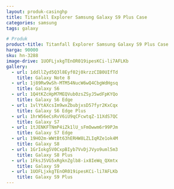 ```yaml
---
layout: produk-casinghp
title: Titanfall Explorer Samsung Galaxy S9 Plus Case
categories: samsung
tags: galaxy

# Produk
product-title: Titanfall Explorer Samsung Galaxy S9 Plus Case
harga: 90000
sku: hn-3288
image-drive: 1UOFLjxkgTEnOR019ipesKCi-li7AFLKb
gallery:
  - url: 1ddllZyd5Q3l8Eyf02j0krzzCIB0UIfTd
    title: Galaxy Note 8
  - url: 1j89Rw9wSh-MTM54NucW6wQ4CbgWdHgsq
    title: Galaxy S6
  - url: 1Q4tKZcHpM7MEQVub0zsZSyJ5wdFpKYQo
    title: Galaxy S6 Edge
  - url: 1vlYtAXcsIm9wxZbubjxsD57fyr2KxCqx
    title: Galaxy S6 Edge Plus
  - url: 1hrW56eCsRvV6iU9qCFcwtqZ-11XdS7QC
    title: Galaxy S7
  - url: 1tJENKFTNmP4iZk1lU_sFmOwwm6r99PJm
    title: Galaxy S7 Edge
  - url: 19HO2m-WWtBt63hERHW8LZLIqRZe1ok4M
    title: Galaxy S8
  - url: 1GrIokg5V0CxpBIyb7VvDjJVyo9uml5m3
    title: Galaxy S8 Plus
  - url: 1FksJ5VG5xRgknZglb8-ix8IeWq_QXmtx
    title: Galaxy S9
  - url: 1UOFLjxkgTEnOR019ipesKCi-li7AFLKb
    title: Galaxy S9 Plus
---
```

